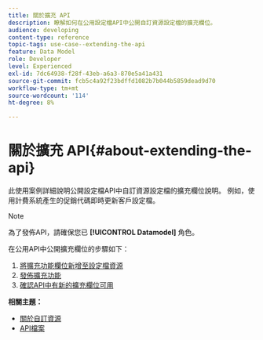 ```yaml
---
title: 關於擴充 API
description: 瞭解如何在公用設定檔API中公開自訂資源設定檔的擴充欄位。
audience: developing
content-type: reference
topic-tags: use-case--extending-the-api
feature: Data Model
role: Developer
level: Experienced
exl-id: 7dc64938-f28f-43eb-a6a3-870e5a41a431
source-git-commit: fcb5c4a92f23bdffd1082b7b044b5859dead9d70
workflow-type: tm+mt
source-wordcount: '114'
ht-degree: 8%

---
```


# 關於擴充 API{#about-extending-the-api}

此使用案例詳細說明公開設定檔API中自訂資源設定檔的擴充欄位說明。 例如，使用計費系統產生的促銷代碼即時更新客戶設定檔。

>[!NOTE]
>
>為了發佈API，請確保您已 **[!UICONTROL Datamodel]** 角色。

在公用API中公開擴充欄位的步驟如下：

1. [將擴充功能欄位新增至設定檔資源](../../developing/using/step-1--add-extension-fields-to-the-profile-resource.md)
1. [發佈擴充功能](../../developing/using/step-2--publish-the-extension.md)
1. [確認API中有新的擴充欄位可用](../../developing/using/step-3--verify-the-extension.md)

**相關主題：**

* [關於自訂資源](../../developing/using/data-model-concepts.md)
* [API檔案](../../api/using/get-started-apis.md)
